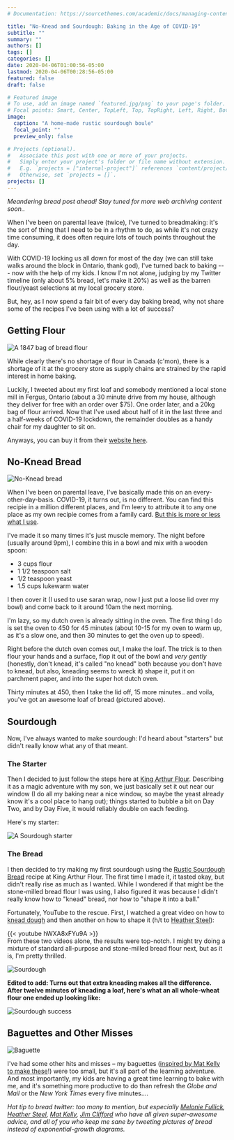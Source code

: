 ```yaml
---
# Documentation: https://sourcethemes.com/academic/docs/managing-content/

title: "No-Knead and Sourdough: Baking in the Age of COVID-19"
subtitle: ""
summary: ""
authors: []
tags: []
categories: []
date: 2020-04-06T01:00:56-05:00
lastmod: 2020-04-06T00:28:56-05:00
featured: false
draft: false

# Featured image
# To use, add an image named `featured.jpg/png` to your page's folder.
# Focal points: Smart, Center, TopLeft, Top, TopRight, Left, Right, BottomLeft, Bottom, BottomRight.
image:
  caption: "A home-made rustic sourdough boule"
  focal_point: ""
  preview_only: false

# Projects (optional).
#   Associate this post with one or more of your projects.
#   Simply enter your project's folder or file name without extension.
#   E.g. `projects = ["internal-project"]` references `content/project/deep-learning/index.md`.
#   Otherwise, set `projects = []`.
projects: []
---
```


*Meandering bread post ahead! Stay tuned for more web archiving content soon..*

When I've been on parental leave (twice), I've turned to breadmaking: it's the sort of thing that I need to be in a rhythm to do, as while it's not crazy time consuming, it does often require lots of touch points throughout the day.

With COVID-19 locking us all down for most of the day (we can still take walks around the block in Ontario, thank god), I've turned back to baking --- now with the help of my kids. I know I'm not alone, judging by my Twitter timeline (only about 5% bread, let's make it 20%) as well as the barren flour/yeast selections at my local grocery store.

But, hey, as I now spend a fair bit of every day baking bread, why not share some of the recipes I've been using with a lot of success?

## Getting Flour

![A 1847 bag of bread flour](flour_bag.jpeg)

While clearly there's no shortage of flour in Canada (c'mon), there is a shortage of it at the grocery store as supply chains are strained by the rapid interest in home baking.

Luckily, I tweeted about my first loaf and somebody mentioned a local stone mill in Fergus, Ontario (about a 30 minute drive from my house, although they deliver for free with an order over $75). One order later, and a 20kg bag of flour arrived. Now that I've used about half of it in the last three and a half-weeks of COVID-19 lockdown, the remainder doubles as a handy chair for my daughter to sit on.

Anyways, you can buy it from their [website here](https://1847.ca/).

## No-Knead Bread

![No-Knead bread](rustic.jpeg)

When I've been on parental leave, I've basically made this on an every-other-day-basis. COVID-19, it turns out, is no different. You can find this recipie in a million different places, and I'm leery to attribute it to any one place as my own recipie comes from a family card. [But this is more or less what I use](https://pinchofyum.com/no-knead-bread).

I've made it so many times it's just muscle memory. The night before (usually around 9pm), I combine this in a bowl and mix with a wooden spoon:

* 3 cups flour
* 1 1/2 teaspoon salt
* 1/2 teaspoon yeast
* 1.5 cups lukewarm water

I then cover it (I used to use saran wrap, now I just put a loose lid over my bowl) and come back to it around 10am the next morning. 

I'm lazy, so my dutch oven is already sitting in the oven. The first thing I do is set the oven to 450 for 45 minutes (about 10-15 for my oven to warm up, as it's a slow one, and then 30 minutes to get the oven up to speed).

Right before the dutch oven comes out, I make the loaf. The trick is to then flour your hands and a surface, flop it out of the bowl and _very gently_ (honestly, don't knead, it's called "no knead" both because you don't have to knead, but also, kneading seems to wreck it) shape it, put it on parchment paper, and into the super hot dutch oven.

Thirty minutes at 450, then I take the lid off, 15 more minutes.. and voila, you've got an awesome loaf of bread (pictured above). 

## Sourdough

Now, I've always wanted to make sourdough: I'd heard about "starters" but didn't really know what any of that meant. 

### The Starter

Then I decided to just follow the steps here at [King Arthur Flour](https://www.kingarthurflour.com/recipes/sourdough-starter-recipe). Describing it as a magic adventure with my son, we just basically set it out near our window (I do all my baking near a nice window, so maybe the yeast already know it's a cool place to hang out); things started to bubble a bit on Day Two, and by Day Five, it would reliably double on each feeding.

Here's my starter:

![A Sourdough starter](starter.jpeg)

### The Bread

I then decided to try making my first sourdough using the [Rustic Sourdough Bread](https://www.kingarthurflour.com/recipes/rustic-sourdough-bread-recipe) recipe at King Arthur Flour. The first time I made it, it tasted okay, but didn't really rise as much as I wanted. While I wondered if that might be the stone-milled bread flour I was using, I also figured it was because I didn't really know how to "knead" bread, nor how to "shape it into a ball."

Fortunately, YouTube to the rescue. First, I watched a great video on how to [knead dough](https://www.youtube.com/watch?v=ySOj0fFWo1U) and then another on how to shape it (h/t to [Heather Steel](https://twitter.com/steelha1/status/1246540003586572295)):

{{< youtube hWXA8xFYu9A >}}
<br> 
From these two videos alone, the results were top-notch. I might try doing a mixture of standard all-purpose and stone-milled bread flour next, but as it is, I'm pretty thrilled.

![Sourdough](sourdough.jpeg)

**Edited to add: Turns out that extra kneading makes all the difference. After twelve minutes of kneading a loaf, here's what an all whole-wheat flour one ended up looking like:**

![Sourdough success](featured.jpeg)

## Baguettes and Other Misses

![Baguette](baguette.jpeg)

I've had some other hits and misses – my baguettes ([inspired by Mat Kelly to make these](https://twitter.com/machawk1/status/1245407357720559618)!) were too small, but it's all part of the learning adventure. And most importantly, my kids are having a great time learning to bake with me, and it's something more productive to do than refresh the _Globe and Mail_ or the _New York Times_ every five minutes....

*Hat tip to bread twitter: too many to mention, but especially [Melonie Fullick](https://twitter.com/qui_oui), [Heather Steel](https://twitter.com/steelha1), [Mat Kelly](https://twitter.com/machawk1), [Jim Clifford](https://twitter.com/jburnford) who have all given super-awesome advice, and all of you who keep me sane by tweeting pictures of bread instead of exponential-growth diagrams.*
